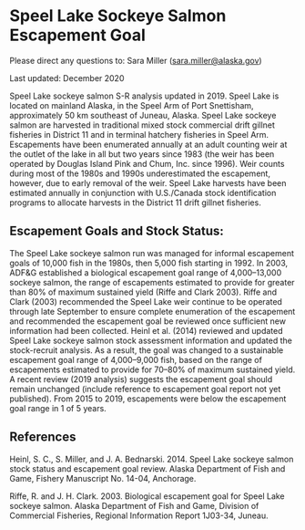 # Speel Lake Sockeye Salmon Escapement Goal
Please direct any questions to: Sara Miller (sara.miller@alaska.gov) 

Last updated: December 2020

Speel Lake sockeye salmon S-R analysis updated in 2019. 
Speel Lake is located on mainland Alaska, in the Speel Arm of Port Snettisham, approximately 50 km southeast of Juneau, Alaska. Speel Lake sockeye salmon are harvested in traditional mixed stock commercial drift gillnet fisheries in District 11 and in terminal hatchery fisheries in Speel Arm. Escapements have been enumerated annually at an adult counting weir at the outlet of the lake in all but two years since 1983 (the weir has been operated by Douglas Island Pink and Chum, Inc. since 1996). Weir counts during most of the 1980s and 1990s underestimated the escapement, however, due to early removal of the weir. Speel Lake harvests have been estimated annually in conjunction with U.S./Canada stock identification programs to allocate harvests in the District 11 drift gillnet fisheries. 

## Escapement Goals and Stock Status:  
The Speel Lake sockeye salmon run was managed for informal escapement goals of 10,000 fish in the 1980s, then 5,000 fish starting in 1992. In 2003, ADF&G established a biological escapement goal range of 4,000–13,000 sockeye salmon, the range of escapements estimated to provide for greater than 80% of maximum sustained yield (Riffe and Clark 2003). Riffe and Clark (2003) recommended the Speel Lake weir continue to be operated through late September to ensure complete enumeration of the escapement and recommended the escapement goal be reviewed once sufficient new information had been collected. Heinl et al. (2014) reviewed and updated Speel Lake sockeye salmon stock assessment information and updated the stock-recruit analysis. As a result, the goal was changed to a sustainable escapement goal range of 4,000–9,000 fish, based on the range of escapements estimated to provide for 70–80% of maximum sustained yield. A recent review (2019 analysis) suggests the escapement goal should remain unchanged (include reference to escapement goal report not yet published). From 2015 to 2019, escapements were below the escapement goal range in 1 of 5 years.

## References
 
Heinl, S. C., S. Miller, and J. A. Bednarski. 2014. Speel Lake sockeye salmon stock status and escapement goal review. Alaska Department of Fish and Game, Fishery Manuscript No. 14-04, Anchorage. 

Riffe, R. and J. H. Clark. 2003. Biological escapement goal for Speel Lake sockeye salmon. Alaska Department of Fish and Game, Division of Commercial Fisheries, Regional Information Report 1J03-34, Juneau.
